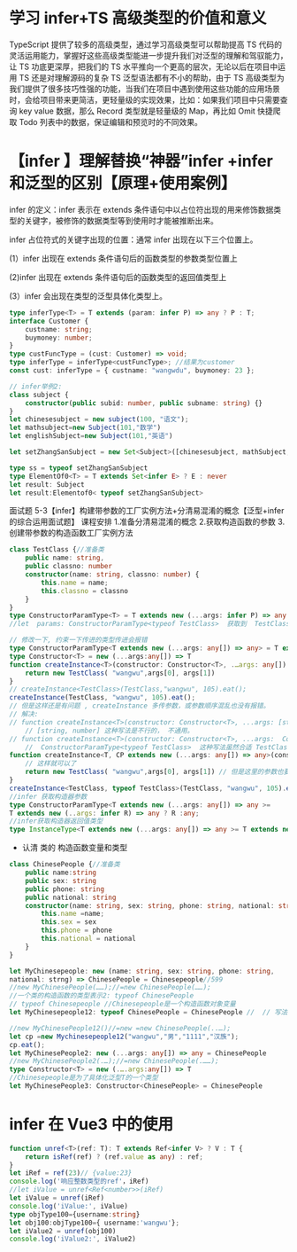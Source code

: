 # 学习 infer+TS 高级类型的价值和意义

TypeScript 提供了较多的高级类型，通过学习高级类型可以帮助提高 TS 代码的灵活运用能力，掌握好这些高级类型能进一步提升我们对泛型的理解和驾驭能力，让 TS 功底更深厚，把我们的 TS 水平推向一个更高的层次，无论以后在项目中运用 TS 还是对理解源码的复杂 TS 泛型语法都有不小的帮助，由于 TS 高级类型为我们提供了很多技巧性强的功能，当我们在项目中遇到使用这些功能的应用场景时，会给项目带来更简洁，更轻量级的实现效果，比如：如果我们项目中只需要查询 key value 数据，那么 Record 类型就是轻量级的 Map，再比如 Omit 快捷爬取 Todo 列表中的数据，保证编辑和预览时的不同效果。

# 【infer 】理解替换“神器”infer +infer 和泛型的区别【原理+使用案例】

infer 的定义：infer 表示在 extends 条件语句中以占位符出现的用来修饰数据类型的关键字，被修饰的数据类型等到使用时才能被推断出来。

infer 占位符式的关键字出现的位置：通常 infer 出现在以下三个位置上。

(1）infer 出现在 extends 条件语句后的函数类型的参数类型位置上

(2)infer 出现在 extends 条件语句后的函数类型的返回值类型上

(3）infer 会出现在类型的泛型具体化类型上。

```ts
type inferType<T> = T extends (param: infer P) => any ? P : T;
interface Customer {
	custname: string;
	buymoney: number;
}
type custFuncType = (cust: Customer) => void;
type inferType = inferType<custFuncType>; //结果为customer
const cust: inferType = { custname: "wangwdu", buymoney: 23 };

// infer举例2:
class subject {
	constructor(public subid: number, public subname: string) {}
}
let chinesesubject = new subject(100, "语文");
let mathsubject=new Subject(101,"数学")
let englishSubject=new Subject(101,"英语")

let setZhangSanSubject = new Set<Subject>([chinesesubject, mathSubject,englishSubject)

type ss = typeof setZhangSanSubject
type ElementOf0<T> = T extends Set<infer E> ? E : never
let result: Subject
let result:Elementof0< typeof setZhangSanSubject>

```

面试题
5-3【infer】构建带参数的工厂实例方法+分清易混淆的概念【泛型+infer 的综合运用面试题】
课程安排 1.准备分清易混淆的概念 2.获取构造函数的参数 3.创建带参数的构造函数工厂实例方法

```ts
class TestClass {//准备类
    public name: string,
    public classno: number
    constructor(name: string, classno: number) {
        this.name = name;
        this.classno = classno
    }
}
type ConstructorParamType<T> = T extends new (...args: infer P) => any ? P : never
//let  params: ConstructorParamType<typeof TestClass>  获取到  TestClass 构造函数的参数类型, 且是一个 元组类型 [name: string, classno: number]， 因为 ...args 是剩余参数, 但是类型传错了 T 传错了也没有报错

// 修改一下, 约束一下传进的类型传进会报错
type ConstructorParamType<T extends new (...args: any[]) => any> = T extends new (...args: infer P) => any ? P : never
type Constructor<T> = new (...args:any[]) => T
function createInstance<T>(constructor: Constructor<T>, .…args: any[]) {
    return new TestClass( "wangwu",args[0], args[1])
}
// createInstance<TestClass>(TestClass,"wangwu", 105).eat();
createInstance(TestClass, "wangwu", 105).eat();
// 但是这样还是有问题 , createInstance 多传参数，或参数顺序混乱也没有报错。
// 解决:
// function createInstance<T>(constructor: Constructor<T>, ...args: [string, number ]) {
    // [string, number] 这种写法是不行的， 不通用。
// function createInstance<T>(constructor: Constructor<T>, ...args:  ConstructorParamType<typeof TestClass> ) {
    //  ConstructorParamType<typeof TestClass>  这种写法虽然合适 TestClass 这个类， 但是还是没有做到通用。
function createInstance<T, CP extends new (...args: any[]) => any>(constructor: Constructor<T>, ...args:  ConstructorParamType<CP> ) {
    // 这样就可以了
    return new TestClass( "wangwu",args[0], args[1]) // 但是这里的参数也要改下， 假如传4/5 个参数呢？
}
createInstance<TestClass, typeof TestClass>(TestClass, "wangwu", 105).eat();
//infer 获取构造器参数
type ConstructorParamType<T extends new (...args: any[]) => any >=
T extends new (..args: infer R) => any ? R :any;
//infer获取构造器返回值类型
type InstanceType<T extends new (...args: any[]) => any >= T extends new(...args: any:[]) => infer R ? R : any;

```

- 认清 类的 构造函数变量和类型

```ts
class ChinesePeople {//准备类
    public name:string
    public sex: string
    public phone: string
    public national: string
    constructor(name: string, sex: string, phone: string, national: string) {
        this.name =name;
        this.sex = sex
        this.phone = phone
        this.national = national
    }
}

let MyChinesepeople: new (name: string, sex: string, phone: string,
national: strng) => ChinesePeople = Chinesepeople//599
//new MyChinesePeople(……);//=new ChinesePeople(……);
//一个类的构造函数的类型表示2: typeof ChinesePeople
// typeof Chinesepeople //Chinesepeople是一个构造函数对象变量
let MyChinesepeople12: typeof ChinesePeople = ChinesePeople //  // 写法 等价于 MyChinesePeople；

//new MyChinesePeople12()//=new =new ChinesePeople(..…);
let cp =new Mychinesepeople12("wangwu","男","1111","汉族");
cp.eat();
let MyChinesePeople2: new (...args: any[]) => any = ChinesePeople
//new MyChinesePeople2(.…);//=new ChinesePeople(.……);
type Constructor<T> = new (.….args:any[]) => T
//Chinesepeople是为了具体化泛型T的一个类型
let MyChinesePeople3: Constructor<ChinesePeople> = ChinesePeople

```

# infer 在 Vue3 中的使用

```ts
function unref<T>(ref: T): T extends Ref<infer V> ? V : T {
	return isRef(ref) ? (ref.value as any) : ref;
}
let iRef = ref(23)// {value:23}
console.log('响应整数类型的ref'，iRef)
//let iValue = unref<Ref<number>>(iRef)
let iValue = unref(iRef)
console.log('iValue:', iValue)
type objType100={username:string}
let obj100:objType100={ username:'wangwu'};
let iValue2 = unref(obj100)
console.log('iValue2:', iValue2)

```
